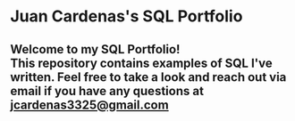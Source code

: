 # Juan Cardenas's SQL Portfolio

## Welcome to my SQL Portfolio! <br> This repository contains examples of SQL I've written. Feel free to take a look and reach out via email if you have any questions at jcardenas3325@gmail.com
